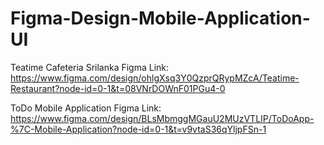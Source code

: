 # Figma-Design-Mobile-Application-UI

Teatime Cafeteria Srilanka
Figma Link: https://www.figma.com/design/ohlgXsq3Y0QzprQRypMZcA/Teatime-Restaurant?node-id=0-1&t=08VNrDOWnF01PGu4-0

ToDo Mobile Application
Figma Link: https://www.figma.com/design/BLsMbmggMGauU2MUzVTLIP/ToDoApp-%7C-Mobile-Application?node-id=0-1&t=v9vtaS36qYljpFSn-1
